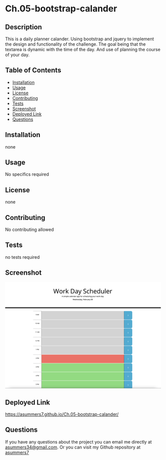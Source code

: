 
# Ch.05-bootstrap-calander 


## Description
This is a daily planner calander. Using bootstrap and jquery to implement the design and functionality of the challenge. The goal being that the textarea is dynamic with the time of the day. And use of planning the course of your day. 

## Table of Contents
  - [Installation](#installation)
  - [Usage](#usage)
  - [License](#license)
  - [Contributing](#contributing)
  - [Tests](#tests)
  - [Screenshot](#screenshot)
  - [Deployed Link](#deployed-link)
  - [Questions](#questions)

## Installation
none

## Usage
No specifics required

## License
none

## Contributing
No contributing allowed

## Tests
no tests required

## Screenshot 
![Screenshot of challenge](./Develop/Screen%20Shot%202023-02-08%20at%202.57.08%20PM.png)

## Deployed Link
https://asummers7.github.io/Ch.05-bootstrap-calander/

## Questions
If you have any questions about the project you can email me directly at asummers34@gmail.com. Or you can visit
my Github repository at [asummers7](https://www.github.com/asummers7) 

